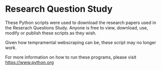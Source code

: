 # Research Question Study

These Python scripts were used to download the research papers used in the Reserach Questions Study. Anyone is free to view, download, use, modify or publish these scripts as they wish.

Given how tempramental webscraping can be, these script may no longer work.

For more information on how to run these programs, please visit https://www.python.org
